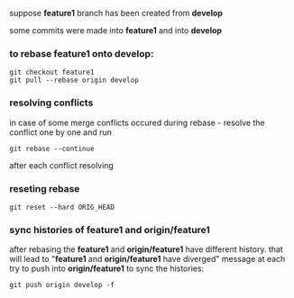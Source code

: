 suppose **feature1** branch has been created from **develop**

some commits were made into **feature1** and into **develop**

### to rebase **feature1** onto **develop**:

```
git checkout feature1
git pull --rebase origin develop
```

### resolving conflicts
in case of some merge conflicts occured during rebase - resolve the conflict one by one and run 
```
git rebase --continue
```
after each conflict resolving 

### reseting rebase
```
git reset --hard ORIG_HEAD
```

### sync histories of **feature1** and **origin/feature1**
after rebasing the **feature1** and **origin/feature1** have different history. that will lead to "**feature1** and **origin/feature1** have diverged" message at each try to push into **origin/feature1**
to sync the histories:

```
git push origin develop -f
```

